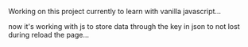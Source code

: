 Working on this project currently to learn with vanilla javascript...

now it's working with js to store data through the key in json to not lost during reload the page...
